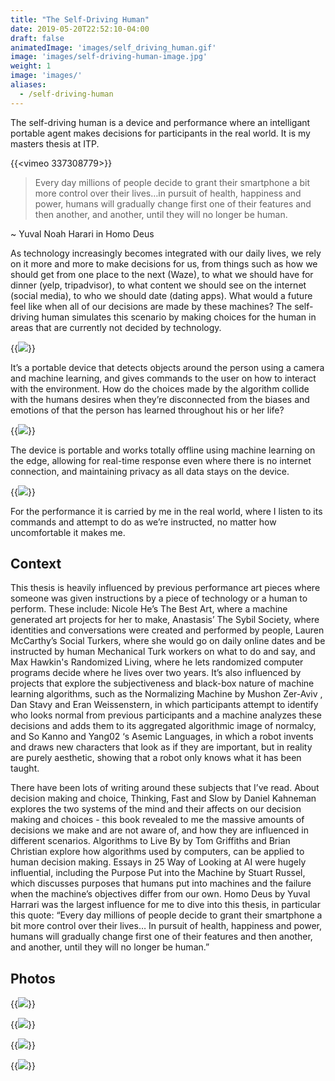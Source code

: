 ```yaml
---
title: "The Self-Driving Human"
date: 2019-05-20T22:52:10-04:00
draft: false 
animatedImage: 'images/self_driving_human.gif'
image: 'images/self-driving-human-image.jpg'
weight: 1
image: 'images/'
aliases:
  - /self-driving-human
---
```


The self-driving human is a device and performance where an intelligant portable agent makes decisions for participants in the real world. It is my masters thesis at ITP.

<!--more-->

{{<vimeo 337308779>}}

> Every day millions of people decide to grant their smartphone a bit more control over their lives…in pursuit of health, happiness and power, humans will gradually change first one of their features and then another, and another, until they will  no longer be human.

~ Yuval Noah Harari in Homo Deus

As technology increasingly becomes integrated with our daily lives, we rely on it more and more to make decisions for us, from things such as how we should get from one place to the next (Waze), to what we should have for dinner (yelp, tripadvisor), to what content we should see on the internet (social media), to who we should date (dating apps). What would a future feel like when all of our decisions are made by these machines? The self-driving human simulates this scenario by making choices for the human in areas that are currently not decided by technology. 

{{<image src="images/instructions" caption="Basic decision the device can make">}}

It’s a portable device that detects objects around the person using a camera and machine learning, and gives commands to the user on how to interact with the environment. How do the choices made by the algorithm collide with the humans desires when they’re disconnected from the biases and emotions of that the person has learned throughout his or her life? 

{{<image src="images/HandHeld" caption="Hand-held prototype">}}

The device is portable and works totally offline using machine learning on the edge, allowing for real-time response even where there is no internet connection, and maintaining privacy as all data stays on the device.

{{<image src="images/FannyPack" caption="It can fit into a fanny pack with a spy camera observing the environment">}}

For the performance it is carried by me in the real world, where I listen to its commands and attempt to do as we’re instructed, no matter how uncomfortable it makes me.

## Context

This thesis is heavily influenced by previous performance art pieces where someone was given instructions by a piece of technology or a human to perform. These include: Nicole He’s The Best Art, where a machine generated art projects for her to make, Anastasis’ The Sybil Society, where identities and conversations were created and performed by people, Lauren McCarthy’s Social Turkers, where she would go on daily online dates and be instructed by human Mechanical Turk workers on what to do and say, and Max Hawkin's Randomized Living, where he lets randomized computer programs decide where he lives over two years. It’s also influenced by projects that explore the subjectiveness and black-box nature of machine learning algorithms, such as the Normalizing Machine by Mushon Zer-Aviv , Dan Stavy and Eran Weissenstern, in which participants attempt to identify who looks normal from previous participants and a machine analyzes these decisions and adds them to its aggregated algorithmic image of normalcy, and So Kanno and Yang02 ‘s Asemic Languages, in which a robot invents and draws new characters that look as if they are important, but in reality are purely aesthetic, showing that a robot only knows what it has been taught. 

There have been lots of writing around these subjects that I’ve read. About decision making and choice, Thinking, Fast and Slow by Daniel Kahneman explores the two systems of the mind and their affects on our decision making and choices - this book revealed to me the massive amounts of decisions we make and are not aware of, and how they are influenced in different scenarios. Algorithms to Live By by Tom Griffiths and Brian Christian explore how algorithms used by computers, can be applied to human decision making. Essays in 25 Way of Looking at AI were hugely influential, including the Purpose Put into the Machine by Stuart Russel, which discusses purposes that humans put into machines and the failure when the machine’s objectives differ from our own. Homo Deus by Yuval Harrari was the largest influence for me to dive into this thesis, in particular this quote: “Every day millions of people decide to grant their smartphone a bit more control over their lives… In pursuit of health, happiness and power, humans will gradually change first one of their features and then another, and another, until they will no longer be human.”

## Photos

{{<image src="images/prototype" caption="Initial prototype">}}

{{<image src="images/DeviceBack" caption="Version of the device with the camera attached directly to the enclosure">}}

{{<image src="images/baristaEncounter" caption="Asking: 'how's your day going' to a barista">}}

{{<image src="images/classic" caption="What should I do in a bar?  Let's compare the Classic Dan vs. the New Self-Driving Dan as instructed by the device.">}}

